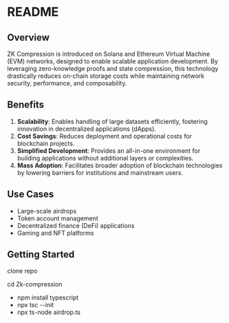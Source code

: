 # README

## Overview
ZK Compression is introduced on Solana and Ethereum Virtual Machine (EVM) networks, designed to enable scalable application development. By leveraging zero-knowledge proofs and state compression, this technology drastically reduces on-chain storage costs while maintaining network security, performance, and composability.

## Benefits
1. **Scalability**: Enables handling of large datasets efficiently, fostering innovation in decentralized applications (dApps).
2. **Cost Savings**: Reduces deployment and operational costs for blockchain projects.
3. **Simplified Development**: Provides an all-in-one environment for building applications without additional layers or complexities.
4. **Mass Adoption**: Facilitates broader adoption of blockchain technologies by lowering barriers for institutions and mainstream users.


## Use Cases
- Large-scale airdrops
- Token account management
- Decentralized finance (DeFi) applications
- Gaming and NFT platforms

## Getting Started

clone repo

cd Zk-compression    

 - npm install typescript
 - npx tsc --init
 - npx ts-node airdrop.ts
